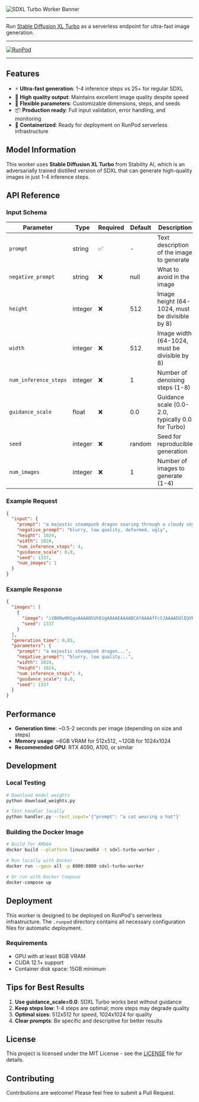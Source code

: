 ![SDXL Turbo Worker Banner](https://cpjrphpz3t5wbwfe.public.blob.vercel-storage.com/worker-sdxl-turbo_banner-placeholder.jpeg)

---

Run [Stable Diffusion XL Turbo](https://huggingface.co/stabilityai/sdxl-turbo) as a serverless endpoint for ultra-fast image generation.

---

[![RunPod](https://api.runpod.io/badge/runpod-workers/worker-sdxl-turbo)](https://www.runpod.io/console/hub/runpod-workers/worker-sdxl-turbo)

---

## Features

- ⚡ **Ultra-fast generation**: 1-4 inference steps vs 25+ for regular SDXL
- 🎯 **High quality output**: Maintains excellent image quality despite speed
- 🔧 **Flexible parameters**: Customizable dimensions, steps, and seeds
- 📦 **Production ready**: Full input validation, error handling, and monitoring
- 🐳 **Containerized**: Ready for deployment on RunPod serverless infrastructure

## Model Information

This worker uses **Stable Diffusion XL Turbo** from Stability AI, which is an adversarially trained distilled version of SDXL that can generate high-quality images in just 1-4 inference steps.

## API Reference

### Input Schema

| Parameter             | Type    | Required | Default | Description                                       |
| --------------------- | ------- | -------- | ------- | ------------------------------------------------- |
| `prompt`              | string  | ✅       | -       | Text description of the image to generate         |
| `negative_prompt`     | string  | ❌       | null    | What to avoid in the image                        |
| `height`              | integer | ❌       | 512     | Image height (64-1024, must be divisible by 8)    |
| `width`               | integer | ❌       | 512     | Image width (64-1024, must be divisible by 8)     |
| `num_inference_steps` | integer | ❌       | 1       | Number of denoising steps (1-8)                   |
| `guidance_scale`      | float   | ❌       | 0.0     | Guidance scale (0.0-2.0, typically 0.0 for Turbo) |
| `seed`                | integer | ❌       | random  | Seed for reproducible generation                  |
| `num_images`          | integer | ❌       | 1       | Number of images to generate (1-4)                |

### Example Request

```json
{
  "input": {
    "prompt": "a majestic steampunk dragon soaring through a cloudy sky, intricate clockwork details, golden hour lighting, highly detailed",
    "negative_prompt": "blurry, low quality, deformed, ugly",
    "height": 1024,
    "width": 1024,
    "num_inference_steps": 4,
    "guidance_scale": 0.0,
    "seed": 1337,
    "num_images": 1
  }
}
```

### Example Response

```json
{
  "images": [
    {
      "image": "iVBORw0KGgoAAAANSUhEUgAAAAEAAAABCAYAAAAfFcSJAAAADUlEQVR42mP8/5+hHgAHggJ/PchI7wAAAABJRU5ErkJggg==",
      "seed": 1337
    }
  ],
  "generation_time": 0.85,
  "parameters": {
    "prompt": "a majestic steampunk dragon...",
    "negative_prompt": "blurry, low quality...",
    "width": 1024,
    "height": 1024,
    "num_inference_steps": 4,
    "guidance_scale": 0.0,
    "seed": 1337
  }
}
```

## Performance

- **Generation time**: ~0.5-2 seconds per image (depending on size and steps)
- **Memory usage**: ~6GB VRAM for 512x512, ~12GB for 1024x1024
- **Recommended GPU**: RTX 4090, A100, or similar

## Development

### Local Testing

```bash
# Download model weights
python download_weights.py

# Test handler locally
python handler.py --test_input='{"prompt": "a cat wearing a hat"}'
```

### Building the Docker Image

```bash
# Build for AMD64
docker build --platform linux/amd64 -t sdxl-turbo-worker .

# Run locally with Docker
docker run --gpus all -p 8000:8000 sdxl-turbo-worker

# Or run with Docker Compose
docker-compose up
```

## Deployment

This worker is designed to be deployed on RunPod's serverless infrastructure. The `.runpod` directory contains all necessary configuration files for automatic deployment.

### Requirements

- GPU with at least 8GB VRAM
- CUDA 12.1+ support
- Container disk space: 15GB minimum

## Tips for Best Results

1. **Use guidance_scale=0.0**: SDXL Turbo works best without guidance
2. **Keep steps low**: 1-4 steps are optimal; more steps may degrade quality
3. **Optimal sizes**: 512x512 for speed, 1024x1024 for quality
4. **Clear prompts**: Be specific and descriptive for better results

## License

This project is licensed under the MIT License - see the [LICENSE](LICENSE) file for details.

## Contributing

Contributions are welcome! Please feel free to submit a Pull Request.
